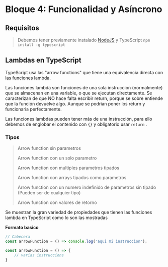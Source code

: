 # Bloque 4: Funcionalidad y Asíncrono

## Requisitos
> Debemos tener previamente instalado [NodeJS](https://nodejs.org/en/) y TypeScript `npm install -g typescript`

## Lambdas en TypeScript
TypeScript usa las "arrow functions" que tiene una equivalencia directa con 
las funciones lambda.

Las funciones lambda son funciones de una sola instrucción (normalmente) que se almacenan en una variable, o que se ejecutan directamente. Se caracterizan de que NO hace falta escribir return, porque se sobre entiende que la función devuelve algo.
Aunque se podrian poner los return y funcionaria perfectamente.

Las funciones lambdas pueden tener más de una instrucción, para ello debemos de englobar el contenido con ```{}``` y obligatorio usar `return` .
### Tipos

> Arrow function sin parametros
>
> Arrow function con un solo parametro
>
> Arrow function con multiples parametros tipados
>
> Arrow function con arrays tipados como parametros
>
> Arrow function con un numero indefinido de parametros sin tipado (Pueden ser de cualquier tipo)
>
> Arrow function con valores de retorno

Se muestran la gran variedad de propiedades que tienen las funciones lambda en
TypeScript como lo son las mostradas

**Formato basico**
```TYPESCRIPT
// Cabecera
const arrowFunction = () => console.log('aqui mi instruccion');

const arrowFunction = () => { 
    // varias instruccions
}
```